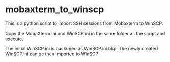 # mobaxterm_to_winscp

This is a python script to import SSH sessions from Mobaxterm to WinSCP.

Copy the MobaXterm.ini and WinSCP.ini in the same folder as the script and execute.

The initial WinSCP.ini is backuped as WinSCP.ini.bkp.
The newly created WinSCP.ini can be then imported to WinSCP
